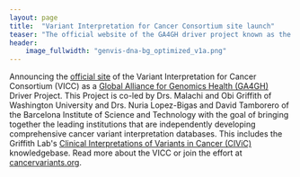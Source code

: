 ```yaml
---
layout: page
title:  "Variant Interpretation for Cancer Consortium site launch"
teaser: "The official website of the GA4GH driver project known as the VICC is now live!"
header:
    image_fullwidth: "genvis-dna-bg_optimized_v1a.png"
---
```


Announcing the [official site](http://cancervariants.org/) of the Variant Interpretation for Cancer Consortium (VICC) as a [Global Alliance for Genomics Health (GA4GH)](https://www.ga4gh.org/) Driver Project. This Project is co-led by Drs. Malachi and Obi Griffith of Washington University and Drs. Nuria Lopez-Bigas and David Tamborero of the Barcelona Institute of Science and Technology with the goal of bringing together the leading institutions that are independently developing comprehensive cancer variant interpretation databases. This includes the Griffith Lab's [Clinical Interpretations of Variants in Cancer (CIViC)](civicdb.org) knowledgebase. Read more about the VICC or join the effort at [cancervariants.org](http://cancervariants.org/).
